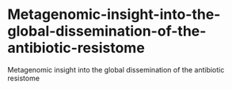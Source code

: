 # Metagenomic-insight-into-the-global-dissemination-of-the-antibiotic-resistome
Metagenomic insight into the global dissemination of the antibiotic resistome
